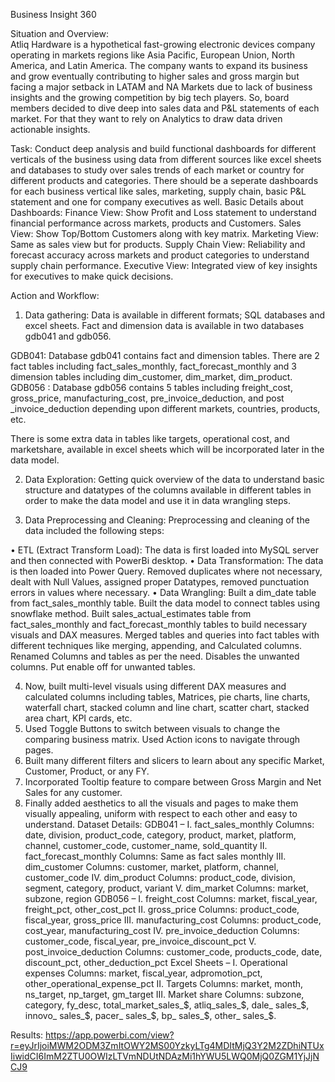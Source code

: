Business Insight 360 

Situation and Overview:  
Atliq Hardware is a hypothetical fast-growing electronic devices company operating in markets regions like Asia Pacific, European Union, North America, and Latin America. The company wants to expand its business and grow eventually contributing to higher sales and gross margin but facing a major setback in LATAM and NA Markets due to lack of business insights and the growing competition by big tech players. So, board members decided to dive deep into sales data and P&L statements of each market. For that they want to rely on Analytics to draw data driven actionable insights.  

Task: 
Conduct deep analysis and build functional dashboards for different verticals of the business using data from different sources like excel sheets and databases to study over sales trends of each market or country for different products and categories. 
There should be a seperate dashboards for each business vertical like sales, marketing, supply chain, basic P&L statement and one for company executives as well.
Basic Details about Dashboards: 
Finance View: Show Profit and Loss statement to understand financial performance across markets, products and Customers.
Sales View: Show Top/Bottom Customers along with key matrix. 
Marketing View: Same as sales view but for products.
Supply Chain View: Reliability and forecast accuracy across markets and product categories to understand supply chain performance. 
Executive View: Integrated view of key insights for executives to make quick decisions. 

Action and Workflow:
1.	Data gathering: Data is available in different formats; SQL databases and excel sheets. 
Fact and dimension data is available in two databases gdb041 and gdb056. 

GDB041: Database gdb041 contains fact and dimension tables. There are 2 fact tables including fact_sales_monthly, fact_forecast_monthly and 3 dimension tables including dim_customer, dim_market, dim_product.
GDB056 : Database gdb056 contains 5 tables including freight_cost, gross_price, manufacturing_cost, pre_invoice_deduction, and post _invoice_deduction depending upon different markets, countries, products, etc. 

There is some extra data in tables like targets, operational cost, and marketshare, available in excel sheets which will be incorporated later in the data model.



2.	Data Exploration: Getting quick overview of the data to understand basic structure and datatypes of the columns available in different tables in order to make the data model and use it in data wrangling steps.

3.	Data Preprocessing and Cleaning: Preprocessing and cleaning of the data included the following steps:

•	ETL (Extract Transform Load): The data is first loaded into MySQL server and then connected with PowerBi desktop. 
•	Data Transformation: The data is then loaded into Power Query. Removed duplicates where not necessary, dealt with Null Values, assigned proper Datatypes, removed punctuation errors in values where necessary.
•	Data Wrangling: 
Built a dim_date table from fact_sales_monthly table. 
Built the data model to connect tables using snowflake method.
Built sales_actual_estimates table from fact_sales_monthly and fact_forecast_monthly tables to build necessary visuals and DAX measures. 
Merged tables and queries into fact tables with different techniques like merging, appending, and Calculated columns. 
Renamed Columns and tables as per the need.
Disables the unwanted columns.
Put enable off for unwanted tables.

4.	Now, built multi-level visuals using different DAX measures and calculated columns including tables, Matrices, pie charts, line charts, waterfall chart, stacked column and line chart, scatter chart, stacked area chart, KPI cards, etc. 
5.	Used Toggle Buttons to switch between visuals to change the comparing business matrix. Used Action icons to navigate through pages. 
6.	Built many different filters and slicers to learn about any specific Market, Customer, Product, or any FY.
7.	Incorporated Tooltip feature to compare between Gross Margin and Net Sales for any customer.
8.	Finally added aesthetics to all the visuals and pages to make them visually appealing, uniform with respect to each other and easy to understand. 
Dataset Details:
GDB041 – 
I.	fact_sales_monthly 
Columns: date, division, product_code, category, product, market, platform, channel, customer_code, customer_name, sold_quantity
II.	fact_forecast_monthly
Columns: Same as fact sales monthly
III.	dim_customer
Columns: customer, market, platform, channel, customer_code
IV.	dim_product
Columns: product_code, division, segment, category, product, variant
V.	dim_market
Columns: market, subzone, region
GDB056 – 
I.	freight_cost
Columns: market, fiscal_year, freight_pct, other_cost_pct
II.	gross_price
Columns: product_code, fiscal_year, gross_price
III.	manufacturing_cost
Columns: product_code, cost_year, manufacturing_cost
IV.	pre_invoice_deduction
Columns: customer_code, fiscal_year, pre_invoice_discount_pct
V.	post_invoice_deduction
Columns: customer_code, products_code, date, discount_pct, other_deduction_pct
Excel Sheets –
I.	Operational expenses
Columns: market, fiscal_year, adpromotion_pct, other_operational_expense_pct 
II.	Targets
Columns: market, month, ns_target, np_target, gm_target 
III.	Market share
Columns: subzone, category, fy_desc, total_market_sales_$, atliq_sales_$, dale_ sales_$, innovo_ sales_$, pacer_ sales_$, bp_ sales_$, other_ sales_$.

Results: https://app.powerbi.com/view?r=eyJrIjoiMWM2ODM3ZmItOWY2MS00YzkyLTg4MDItMjQ3Y2M2ZDhiNTUxIiwidCI6ImM2ZTU0OWIzLTVmNDUtNDAzMi1hYWU5LWQ0MjQ0ZGM1YjJjNCJ9

